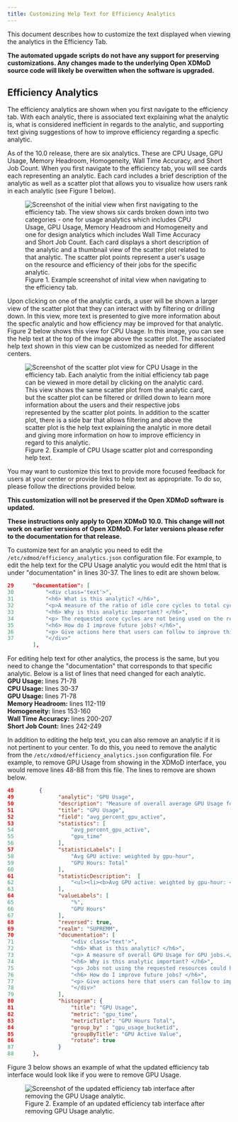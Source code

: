 ```yaml
---
title: Customizing Help Text for Efficiency Analytics
---
```


This document describes how to customize the text displayed when viewing the analytics in the Efficiency Tab.

**The automated upgade scripts do not have any support for preserving
customizations. Any changes made to the underlying Open XDMoD source code
will likely be overwitten when the software is upgraded.**

## Efficiency Analytics

The efficiency analytics are shown when you first navigate to the efficiency tab. With each analytic, 
there is associated text explaining what the analytic is, what is considered inefficient in regards to the analytic, and 
supporting text giving suggestions of how to improve efficiency regarding a specfic analytic. 

As of the 10.0 release, there are six analytics. These are CPU Usage, GPU Usage, Memory Headroom, Homogeneity, Wall Time Accuracy, and Short Job Count. When you first navigate to the efficiency tab, you will see cards each representing an analytic. Each card includes a brief description of the analytic as well as a scatter plot that allows you to visualize how users rank in each analytic (see Figure 1 below).

<figure>
<img src="{{ site.baseurl }}/assets/images/efficiency_tab.png" alt="Screenshot of the initial view when first navigating to the efficiency tab. The view shows six cards broken down into two categories - one for usage analytics which includes CPU Usage, GPU Usage, Memory Headroom and Homogeneity and one for design analytics which includes Wall Time Accuracy and Short Job Count. Each card displays a short description of the analytic and a thumbnail view of the scatter plot related to that analytic. The scatter plot points represent a user's usage on the resource and efficiency of their jobs for the specific analytic." />
<figcaption>Figure 1. Example screenshot of inital view when navigating to the efficiency tab.</figcaption>
</figure>

Upon clicking on one of the analytic cards, a user will be shown a larger view of the scatter plot that they can interact with by filtering or drilling down. In this view, more text is presented to give more information about the specfic analytic and how efficiency may be improved for that analytic. Figure 2 below shows this view for CPU Usage. In this image, you can see the help text at the top of the image above the scatter plot. The associated help text shown in this view can be customized as needed for different centers. 

<figure>
<img src="{{ site.baseurl }}/assets/images/cpu_usage.png" alt="Screenshot of the scatter plot view for CPU Usage in the efficiency tab. Each analytic from the initial efficiency tab page can be viewed in more detail by clicking on the analytic card. This view shows the same scatter plot from the analytic card, but the scatter plot can be filtered or drilled down to learn more information about the users and their respective jobs represented by the scatter plot points. In addition to the scatter plot, there is a side bar that allows filtering and above the scatter plot is the help text explaining the analytic in more detail and giving more information on how to improve efficiency in regard to this analytic." />
<figcaption>Figure 2. Example of CPU Usage scatter plot and corresponding help text.</figcaption>
</figure>

You may want to customize this text to provide more focused feedback for users at your center or provide links to help text as appropriate. To do so, please follow the directions provided below.

**This customization will not be preserved if the Open XDMoD software is updated.**

**These instructions only apply to Open XDMoD 10.0. This change will not work on earlier versions of Open XDMoD. For later
versions please refer to the documentation for that release.**

To customize text for an analytic you need to edit the `/etc/xdmod/efficiency_analytics.json` configuration file. For example, to edit the help text for the CPU Usage analytic you would edit the html that is under "documentation" in lines 30-37. The lines to edit are shown below.
```json
29      "documentation": [
30          "<div class='text'>",
31          "<h6> What is this analytic? </h6>",
32          "<p>A measure of the ratio of idle core cycles to total cycles.</p>",
33          "<h6> Why is this analytic important? </h6>",
34          "<p> The requested core cycles are not being used on the resource and could be used by other jobs.</p>",
35          "<h6> How do I improve future jobs? </h6>",
36          "<p> Give actions here that users can follow to improve this behavior in future jobs. </p>",
37          "</div>"
        ],
```

 For editing help text for other analytics, the process is the same, but you need to change the "documentation" that corresponds to that specific analytic. Below is a list of lines that need changed for each analytic.  
 **GPU Usage:** lines 71-78  
 **CPU Usage:** lines 30-37  
 **GPU Usage:** lines 71-78  
 **Memory Headroom:** lines 112-119  
 **Homogeneity:** lines 153-160  
 **Wall Time Accuracy:** lines 200-207  
 **Short Job Count:** lines 242-249  

In addition to editing the help text, you can also remove an analytic if it is not pertinent to your center. To do this, you need to remove the analytic from the `/etc/xdmod/efficiency_analytics.json` configuration file. For example, to remove GPU Usage from showing in the XDMoD interface, you would remove lines 48-88 from this file. The lines to remove are shown below. 
```json
48        {
49              "analytic": "GPU Usage",
50              "description": "Measure of overall average GPU Usage for a GPU job",
51              "title": "GPU Usage",
52              "field": "avg_percent_gpu_active",
53              "statistics": [
54                  "avg_percent_gpu_active",
55                  "gpu_time"
56              ],
57              "statisticLabels": [
58                  "Avg GPU active: weighted by gpu-hour",
59                  "GPU Hours: Total"
60              ],
61              "statisticDescription":  [
62                  "<ul><li><b>Avg GPU active: weighted by gpu-hour: </b> The average GPU usage % weighted by gpu hours, over all jobs that were executing.</li></ul><ul><li><b>GPU Hours: Total</b> The total GPU time in hours for all jobs that were executing during the time period. The GPU time is calculated as the number of allocated GPU devices multiplied by the wall time of the job.</li></ul>"
63              ],
64              "valueLabels": [
65                  "%",
66                  "GPU Hours"
67              ],
68              "reversed": true,
69              "realm": "SUPREMM",
70              "documentation": [
71                  "<div class='text'>",
72                  "<h6> What is this analytic? </h6>",
73                  "<p> A measure of overall GPU Usage for GPU jobs.</p>",
74                  "<h6> Why is this analytic important? </h6>",
75                  "<p> Jobs not using the requested resources could be used by other jobs. </p>",
76                  "<h6> How do I improve future jobs? </h6>",
77                  "<p> Give actions here that users can follow to improve this behavior in future jobs. </p>",
78                  "</div>"
79              ],
80              "histogram": {
81                  "title": "GPU Usage",
82                  "metric": "gpu_time",
83                  "metricTitle": "GPU Hours Total",
84                  "group_by" : "gpu_usage_bucketid",
85                  "groupByTitle": "GPU Active Value",
86                  "rotate": true
87              }
88      },
```

Figure 3 below shows an example of what the updated efficiency tab interface would look like if you were to remove GPU Usage. 

<figure>
<img src="{{ site.baseurl }}/assets/images/efficiency_tab_no_gpu.png" alt="Screenshot of the updated efficiency tab interface after removing the GPU Usage analytic." />
<figcaption>Figure 2. Example of an updated efficiency tab interface after removing GPU Usage analytic.</figcaption>
</figure>
